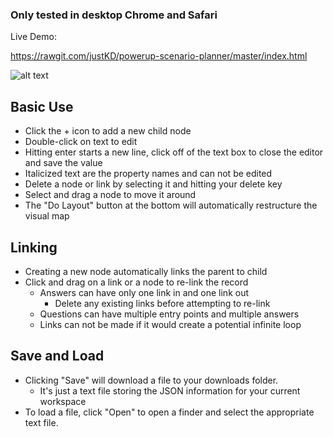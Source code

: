 ### Only tested in desktop Chrome and Safari

Live Demo:

https://rawgit.com/justKD/powerup-scenario-planner/master/index.html


![alt text](https://raw.githubusercontent.com/justKD/powerup-scenario-planner/master/example.png)

## Basic Use

- Click the + icon to add a new child node
- Double-click on text to edit
- Hitting enter starts a new line, click off of the text box to close the editor and save the value
- Italicized text are the property names and can not be edited 
- Delete a node or link by selecting it and hitting your delete key
- Select and drag a node to move it around
- The "Do Layout" button at the bottom will automatically restructure the visual map

## Linking

- Creating a new node automatically links the parent to child
- Click and drag on a link or a node to re-link the record
    - Answers can have only one link in and one link out
        - Delete any existing links before attempting to re-link
    - Questions can have multiple entry points and multiple answers
    - Links can not be made if it would create a potential infinite loop

## Save and Load

- Clicking "Save" will download a file to your downloads folder.
    - It's just a text file storing the JSON information for your current workspace
- To load a file, click "Open" to open a finder and select the appropriate text file.